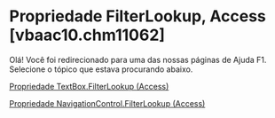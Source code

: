 
# Propriedade FilterLookup, Access [vbaac10.chm11062]

Olá! Você foi redirecionado para uma das nossas páginas de Ajuda F1. Selecione o tópico que estava procurando abaixo.

[Propriedade TextBox.FilterLookup (Access)](http://msdn.microsoft.com/library/5c568366-94a5-8d7a-1fb4-80b4b3ab6c7f%28Office.15%29.aspx)

[Propriedade NavigationControl.FilterLookup (Access)](http://msdn.microsoft.com/library/c368853c-6a1c-f104-2180-ebc889cf7e6d%28Office.15%29.aspx)

